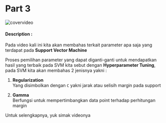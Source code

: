 # Part 3

![covervideo](http://bit.ly/makeaicovervideo)

#### **Description :**

Pada video kali ini kita akan membahas terkait parameter apa saja yang terdapat pada **Support Vector Machine**

Proses pemilihan parameter yang dapat diganti-ganti untuk mendapatkan hasil yang terbaik pada SVM kita sebut dengan **Hyperparameter Tuning**, pada SVM kita akan membahas 2 jenisnya yakni :

1. **Regularization** <br>
Yang disimbolkan dengan `C` yakni jarak atau selisih margin pada support

2. **Gamma** <br>
Berfungsi untuk mempertimbangkan data point terhadap perhitungan margin

Untuk selengkapnya, yuk simak videonya